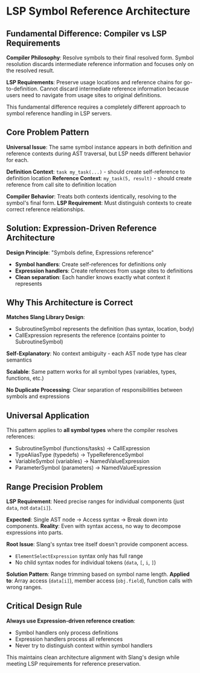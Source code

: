 # LSP Symbol Reference Architecture

## Fundamental Difference: Compiler vs LSP Requirements

**Compiler Philosophy**: Resolve symbols to their final resolved form. Symbol resolution discards intermediate reference information and focuses only on the resolved result.

**LSP Requirements**: Preserve usage locations and reference chains for go-to-definition. Cannot discard intermediate reference information because users need to navigate from usage sites to original definitions.

This fundamental difference requires a completely different approach to symbol reference handling in LSP servers.

## Core Problem Pattern

**Universal Issue**: The same symbol instance appears in both definition and reference contexts during AST traversal, but LSP needs different behavior for each.

**Definition Context**: `task my_task(...)` - should create self-reference to definition location
**Reference Context**: `my_task(5, result)` - should create reference from call site to definition location

**Compiler Behavior**: Treats both contexts identically, resolving to the symbol's final form.
**LSP Requirement**: Must distinguish contexts to create correct reference relationships.

## Solution: Expression-Driven Reference Architecture

**Design Principle**: "Symbols define, Expressions reference"

- **Symbol handlers**: Create self-references for definitions only
- **Expression handlers**: Create references from usage sites to definitions  
- **Clean separation**: Each handler knows exactly what context it represents

## Why This Architecture is Correct

**Matches Slang Library Design**: 
- SubroutineSymbol represents the definition (has syntax, location, body)
- CallExpression represents the reference (contains pointer to SubroutineSymbol)

**Self-Explanatory**: No context ambiguity - each AST node type has clear semantics

**Scalable**: Same pattern works for all symbol types (variables, types, functions, etc.)

**No Duplicate Processing**: Clear separation of responsibilities between symbols and expressions

## Universal Application

This pattern applies to **all symbol types** where the compiler resolves references:
- SubroutineSymbol (functions/tasks) → CallExpression
- TypeAliasType (typedefs) → TypeReferenceSymbol  
- VariableSymbol (variables) → NamedValueExpression
- ParameterSymbol (parameters) → NamedValueExpression

## Range Precision Problem

**LSP Requirement**: Need precise ranges for individual components (just `data`, not `data[i]`).

**Expected**: Single AST node → Access syntax → Break down into components.
**Reality**: Even with syntax access, no way to decompose expressions into parts.

**Root Issue**: Slang's syntax tree itself doesn't provide component access.
- `ElementSelectExpression` syntax only has full range
- No child syntax nodes for individual tokens (`data`, `[`, `i`, `]`)

**Solution Pattern**: Range trimming based on symbol name length.
**Applied to**: Array access (`data[i]`), member access (`obj.field`), function calls with wrong ranges.

## Critical Design Rule

**Always use Expression-driven reference creation**: 
- Symbol handlers only process definitions
- Expression handlers process all references
- Never try to distinguish context within symbol handlers

This maintains clean architecture alignment with Slang's design while meeting LSP requirements for reference preservation.